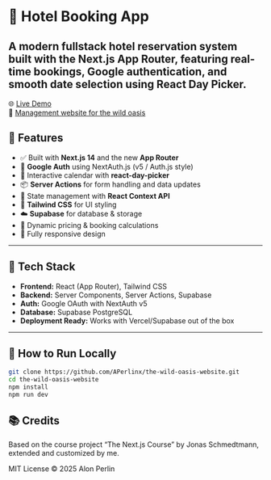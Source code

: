 # 🏨 Hotel Booking App

A modern fullstack hotel reservation system built with the **Next.js App Router**, featuring real-time bookings, Google authentication, and smooth date selection using React Day Picker.
---
🌐 [Live Demo](https://the-wild-oasis-website-vert-five.vercel.app/)
<br />
🧩 [Management website for the wild oasis](https://wildoasisbeta.netlify.app/)  

## 🚀 Features

- ✅ Built with **Next.js 14** and the new **App Router**
- 🔐 **Google Auth** using NextAuth.js (v5 / Auth.js style)
- 📆 Interactive calendar with **react-day-picker**
- 📦 **Server Actions** for form handling and data updates
- 🧠 State management with **React Context API**
- 💅 **Tailwind CSS** for UI styling
- ☁️ **Supabase** for database & storage
- 🔄 Dynamic pricing & booking calculations
- 🌙 Fully responsive design

---

## 📁 Tech Stack

- **Frontend:** React (App Router), Tailwind CSS
- **Backend:** Server Components, Server Actions, Supabase
- **Auth:** Google OAuth with NextAuth v5
- **Database:** Supabase PostgreSQL
- **Deployment Ready:** Works with Vercel/Supabase out of the box

---

## 🔧 How to Run Locally

```bash
git clone https://github.com/APerlinx/the-wild-oasis-website.git
cd the-wild-oasis-website
npm install
npm run dev
```
## 📚 Credits
Based on the course project “The Next.js Course” by Jonas Schmedtmann, extended and customized by me.

MIT License © 2025 Alon Perlin
